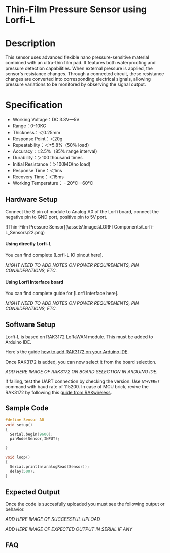# Thin-Film Pressure Sensor using Lorfi-L

# Description

This sensor uses advanced flexible nano pressure-sensitive material combined with an ultra-thin film pad. It features both waterproofing and pressure detection capabilities. When external pressure is applied, the sensor's resistance changes. Through a connected circuit, these resistance changes are converted into corresponding electrical signals, allowing pressure variations to be monitored by observing the signal output.

# Specification

- Working Voltage：DC 3.3V—5V
- Range：0-10KG
- Thickness：＜0.25mm
- Response Point：＜20g
- Repeatability：＜±5.8%（50% load）
- Accuracy：±2.5%（85% range interval）
- Durability：＞100 thousand times
- Initial Resistance：＞100MΩ(no load)
- Response Time：＜1ms
- Recovery Time：＜15ms
- Working Temperature：﹣20℃—60℃

## Hardware Setup

Connect the S pin of module to Analog A0 of the Lorfi board, connect the negative pin to GND port, positive pin to 5V port.

![Thin-Film Pressure Sensor](\assets\Images\LORFI Components\Lorfi-L_Sensors\22.png)

#### Using directly Lorfi-L

You can find complete [Lorfi-L IO pinout here].

*MIGHT NEED TO ADD NOTES ON POWER REQUIREMENTS, PIN CONSIDERATIONS, ETC.*

#### Using Lorfi Interface board

You can find complete guide for [Lorfi Interface here].

*MIGHT NEED TO ADD NOTES ON POWER REQUIREMENTS, PIN CONSIDERATIONS, ETC.*

## Software Setup

Lorfi-L is based on RAK3172 LoRaWAN module. This must be added to Arduino IDE.

Here's the guide [how to add RAK3172 on your Arduino IDE](C:\Users\VHON\iotlauncher.github.io\docs\Software-Guide.md).

Once RAK3172 is added, you can now select it from the board selection.

*ADD HERE IMAGE OF RAK3172 ON BOARD SELECTION IN ARDUINO IDE.*

If failing, test the UART connection by checking the version. Use `AT+VER=?` command with baud rate of 115200. In case of MCU brick, revive the RAK3172 by following this [guide from RAKwireless](https://learn.rakwireless.com/hc/en-us/articles/26687606549911-How-To-Guide-STM32CubeProgrammer-for-RAK-Modules).

## **Sample Code**
```c
#define Sensor A0
void setup()
{
  Serial.begin(9600);
  pinMode(Sensor,INPUT);

}

void loop() 
{
  Serial.println(analogRead(Sensor));
  delay(500);
}
```

## Expected Output

Once the code is succesfully uploaded you must see the following output or behavior.

*ADD HERE IMAGE OF SUCCESSFUL UPLOAD*

*ADD HERE IMAGE OF EXPECTED OUTPUT IN SERIAL IF ANY*

## FAQ
